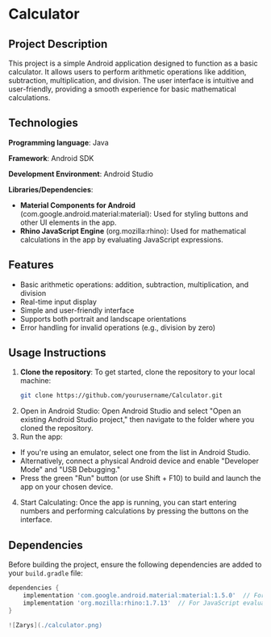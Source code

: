 # Calculator

## Project Description
This project is a simple Android application designed to function as a basic calculator. It allows users to perform arithmetic operations like addition, subtraction, multiplication, and division. The user interface is intuitive and user-friendly, providing a smooth experience for basic mathematical calculations.

## Technologies
**Programming language**: Java

**Framework**: Android SDK

**Development Environment**: Android Studio

**Libraries/Dependencies**:
- **Material Components for Android** (com.google.android.material:material): Used for styling buttons and other UI elements in the app.
- **Rhino JavaScript Engine** (org.mozilla:rhino): Used for mathematical calculations in the app by evaluating JavaScript expressions.

## Features
- Basic arithmetic operations: addition, subtraction, multiplication, and division
- Real-time input display
- Simple and user-friendly interface
- Supports both portrait and landscape orientations
- Error handling for invalid operations (e.g., division by zero)

## Usage Instructions
1. **Clone the repository**:
   To get started, clone the repository to your local machine:
   ```bash
   git clone https://github.com/yourusername/Calculator.git
2. Open in Android Studio: Open Android Studio and select "Open an existing Android Studio project," then navigate to the folder where you cloned the repository.
3. Run the app:
- If you're using an emulator, select one from the list in Android Studio.
- Alternatively, connect a physical Android device and enable "Developer Mode" and "USB Debugging."
- Press the green "Run" button (or use Shift + F10) to build and launch the app on your chosen device.
4. Start Calculating:
  Once the app is running, you can start entering numbers and performing calculations by pressing the buttons on the interface.

## Dependencies

Before building the project, ensure the following dependencies are added to your `build.gradle` file:

```gradle
dependencies {
    implementation 'com.google.android.material:material:1.5.0'  // For Material Buttons and UI
    implementation 'org.mozilla:rhino:1.7.13'  // For JavaScript evaluation in the app
}

![Zarys](./calculator.png)
